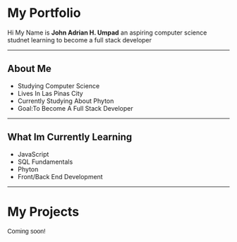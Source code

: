 <!DOCTYPE html>
<html> 
   <body>
      <h1> <b> My Portfolio </b> </h1>
      <p> Hi My Name is <b>John Adrian H. Umpad</b> an aspiring computer science studnet learning to become a full stack developer </p>
      <hr>
      <h2>About Me</h2>
      <ul>
        <li>Studying Computer Science</li>
        <li>Lives In Las Pinas City</li>
        <li>Currently Studying About Phyton</li>
        <li>Goal:To Become A Full Stack Developer</li>
      </ul>
      <hr>
      <h2>What Im Currently Learning</h2>
      <ul>
        <li>JavaScript</li>
        <li>SQL Fundamentals</li>
        <li>Phyton</li>
        <li>Front/Back End Development</li>
      </ul>
      <hr>
      <h1>My Projects</h1>
      <p style="font-family: Arial;">Coming soon!</p>
   </body>
</html>
